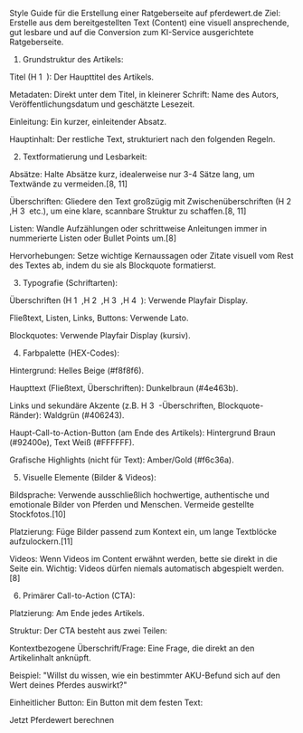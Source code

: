 Style Guide für die Erstellung einer Ratgeberseite auf pferdewert.de
Ziel: Erstelle aus dem bereitgestellten Text (Content) eine visuell ansprechende, gut lesbare und auf die Conversion zum KI-Service ausgerichtete Ratgeberseite.

1. Grundstruktur des Artikels:

Titel (H 
1
​
 ): Der Haupttitel des Artikels.

Metadaten: Direkt unter dem Titel, in kleinerer Schrift: Name des Autors, Veröffentlichungsdatum und geschätzte Lesezeit.

Einleitung: Ein kurzer, einleitender Absatz.

Hauptinhalt: Der restliche Text, strukturiert nach den folgenden Regeln.

2. Textformatierung und Lesbarkeit:

Absätze: Halte Absätze kurz, idealerweise nur 3-4 Sätze lang, um Textwände zu vermeiden.[8, 11]

Überschriften: Gliedere den Text großzügig mit Zwischenüberschriften (H 
2
​
 ,H 
3
​
  etc.), um eine klare, scannbare Struktur zu schaffen.[8, 11]

Listen: Wandle Aufzählungen oder schrittweise Anleitungen immer in nummerierte Listen oder Bullet Points um.[8]

Hervorhebungen: Setze wichtige Kernaussagen oder Zitate visuell vom Rest des Textes ab, indem du sie als Blockquote formatierst.

3. Typografie (Schriftarten):

Überschriften (H 
1
​
 ,H 
2
​
 ,H 
3
​
 ,H 
4
​
 ): Verwende Playfair Display.

Fließtext, Listen, Links, Buttons: Verwende Lato.

Blockquotes: Verwende Playfair Display (kursiv).

4. Farbpalette (HEX-Codes):

Hintergrund: Helles Beige (#f8f8f6).

Haupttext (Fließtext, Überschriften): Dunkelbraun (#4e463b).

Links und sekundäre Akzente (z.B. H 
3
​
 -Überschriften, Blockquote-Ränder): Waldgrün (#406243).

Haupt-Call-to-Action-Button (am Ende des Artikels): Hintergrund Braun (#92400e), Text Weiß (#FFFFFF).

Grafische Highlights (nicht für Text): Amber/Gold (#f6c36a).

5. Visuelle Elemente (Bilder & Videos):

Bildsprache: Verwende ausschließlich hochwertige, authentische und emotionale Bilder von Pferden und Menschen. Vermeide gestellte Stockfotos.[10]

Platzierung: Füge Bilder passend zum Kontext ein, um lange Textblöcke aufzulockern.[11]

Videos: Wenn Videos im Content erwähnt werden, bette sie direkt in die Seite ein. Wichtig: Videos dürfen niemals automatisch abgespielt werden.[8]

6. Primärer Call-to-Action (CTA):

Platzierung: Am Ende jedes Artikels.

Struktur: Der CTA besteht aus zwei Teilen:

Kontextbezogene Überschrift/Frage: Eine Frage, die direkt an den Artikelinhalt anknüpft.

Beispiel: "Willst du wissen, wie ein bestimmter AKU-Befund sich auf den Wert deines Pferdes auswirkt?"

Einheitlicher Button: Ein Button mit dem festen Text:

Jetzt Pferdewert berechnen